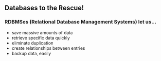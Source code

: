 ## Databases to the Rescue!

### RDBMSes (Relational Database Management Systems) let us...

* save massive amounts of data
* retrieve specific data quickly
* eliminate duplication
* create relationships between entries
* backup data, easily
